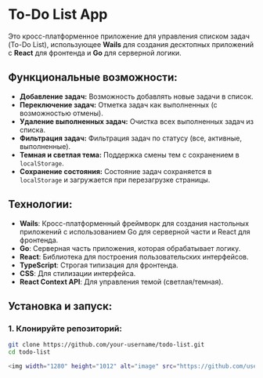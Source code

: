 # To-Do List App

Это кросс-платформенное приложение для управления списком задач (To-Do List), использующее **Wails** для создания десктопных приложений с **React** для фронтенда и **Go** для серверной логики.

## Функциональные возможности:

- **Добавление задач:** Возможность добавлять новые задачи в список.
- **Переключение задач:** Отметка задач как выполненных (с возможностью отмены).
- **Удаление выполненных задач:** Очистка всех выполненных задач из списка.
- **Фильтрация задач:** Фильтрация задач по статусу (все, активные, выполненные).
- **Темная и светлая тема:** Поддержка смены тем с сохранением в `localStorage`.
- **Сохранение состояния:** Состояние задач сохраняется в `localStorage` и загружается при перезагрузке страницы.

## Технологии:

- **Wails**: Кросс-платформенный фреймворк для создания настольных приложений с использованием Go для серверной части и React для фронтенда.
- **Go**: Серверная часть приложения, которая обрабатывает логику.
- **React**: Библиотека для построения пользовательских интерфейсов.
- **TypeScript**: Строгая типизация для фронтенда.
- **CSS**: Для стилизации интерфейса.
- **React Context API**: Для управления темой (светлая/темная).

## Установка и запуск:

### 1. Клонируйте репозиторий:

```bash
git clone https://github.com/your-username/todo-list.git
cd todo-list

<img width="1280" height="1012" alt="image" src="https://github.com/user-attachments/assets/f76d2333-776a-4a96-942b-2db206b6a215" />
